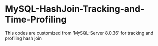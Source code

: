 # MySQL-HashJoin-Tracking-and-Time-Profiling
This codes are customized from 'MySQL-Server 8.0.36' for tracking and profiling hash join
